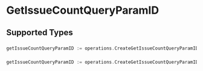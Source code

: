 # GetIssueCountQueryParamID


## Supported Types

### 

```go
getIssueCountQueryParamID := operations.CreateGetIssueCountQueryParamIDStr(string{/* values here */})
```

### 

```go
getIssueCountQueryParamID := operations.CreateGetIssueCountQueryParamIDArrayOfstr([]string{/* values here */})
```

